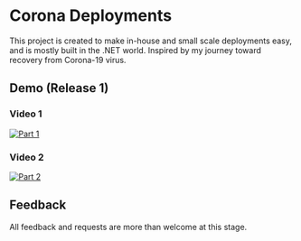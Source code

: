 # Corona Deployments

This project is created to make in-house and small scale deployments easy, and is mostly built in the .NET world. Inspired by my journey toward recovery from Corona-19 virus.

## Demo (Release 1)

### Video 1

[![Part 1](https://img.youtube.com/vi/janRNXjJ20g/0.jpg)](https://www.youtube.com/watch?v=janRNXjJ20g)

### Video 2

[![Part 2](https://img.youtube.com/vi/zgRTFhm_7po/0.jpg)](https://www.youtube.com/watch?v=zgRTFhm_7po)

## Feedback

All feedback and requests are more than welcome at this stage.
